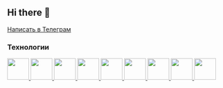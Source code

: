 <link rel="stylesheet" type='text/css' href="https://cdn.jsdelivr.net/gh/devicons/devicon@latest/devicon.min.css" />

## Hi there 👋

<div id="contacts">
  <a href="https://t.me/RootERXc">Написать в Телеграм</a>
</div>

<div id="technologies">
  <h3>Технологии</h3>
  <a href="https://www.google.com/search?q=html5">
    <img src="https://cdn.jsdelivr.net/gh/devicons/devicon@latest/icons/html5/html5-original.svg" width="50" />
  </a>
  <a href="https://www.google.com/search?q=css3">
    <img src="https://cdn.jsdelivr.net/gh/devicons/devicon@latest/icons/css3/css3-original.svg" width="50" />
  </a>
  <a href="https://www.google.com/search?q=javascript">
    <img src="https://cdn.jsdelivr.net/gh/devicons/devicon@latest/icons/javascript/javascript-original.svg" width="50" />
  <a>
  <a href="https://www.google.com/search?q=php">
    <img src="https://cdn.jsdelivr.net/gh/devicons/devicon@latest/icons/php/php-original.svg" width="50" />
  </a>
  <a href="https://www.google.com/search?q=mysql">
    <img src="https://cdn.jsdelivr.net/gh/devicons/devicon@latest/icons/mysql/mysql-original-wordmark.svg" width="50" />
  </a>
  <a href="https://www.google.com/search?q=redis">
    <img src="https://cdn.jsdelivr.net/gh/devicons/devicon@latest/icons/redis/redis-original.svg" width="50" />
  </a>
  <a href="https://www.google.com/search?q=npm">
    <img src="https://cdn.jsdelivr.net/gh/devicons/devicon@latest/icons/npm/npm-original-wordmark.svg" width="50" />
  </a>
  <a href="https://www.google.com/search?q=nodejs">
    <img src="https://cdn.jsdelivr.net/gh/devicons/devicon@latest/icons/nodejs/nodejs-original-wordmark.svg" width="50" />
  </a>
  <a href="https://www.google.com/search?q=expressjs">
    <img src="https://cdn.jsdelivr.net/gh/devicons/devicon@latest/icons/express/express-original.svg" width="50" />
  </a>
</div>

<!--
**RootERXc/RootERXc** is a ✨ _special_ ✨ repository because its `README.md` (this file) appears on your GitHub profile.

Here are some ideas to get you started:

- 🔭 I’m currently working on ...
- 🌱 I’m currently learning ...
- 👯 I’m looking to collaborate on ...
- 🤔 I’m looking for help with ...
- 💬 Ask me about ...
- 📫 How to reach me: ...
- 😄 Pronouns: ...
- ⚡ Fun fact: ...
-->
